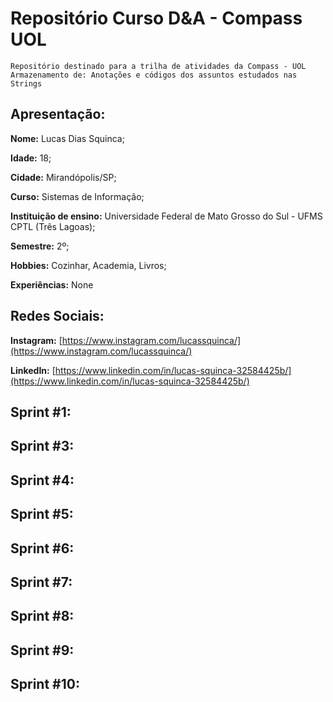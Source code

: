# Repositório Curso D&A - Compass UOL
    Repositório destinado para a trilha de atividades da Compass - UOL
    Armazenamento de: Anotações e códigos dos assuntos estudados nas Strings


## Apresentação:
**Nome:** Lucas Dias Squinca;

**Idade:** 18;

**Cidade:** Mirandópolis/SP;

**Curso:** Sistemas de Informação;

**Instituição de ensino:** Universidade Federal de Mato Grosso do Sul - UFMS CPTL (Três Lagoas);

**Semestre:** 2º;

**Hobbies:** Cozinhar, Academia, Livros;

**Experiências:** None

## Redes Sociais:
**Instagram:** [https://www.instagram.com/lucassquinca/](https://www.instagram.com/lucassquinca/)

**LinkedIn:** [https://www.linkedin.com/in/lucas-squinca-32584425b/](https://www.linkedin.com/in/lucas-squinca-32584425b/)

## Sprint #1:
    
## Sprint #3:

## Sprint #4:

## Sprint #5:

## Sprint #6:

## Sprint #7:

## Sprint #8:

## Sprint #9:

## Sprint #10:
